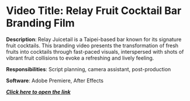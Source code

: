 # Video Title: Relay Fruit Cocktail Bar Branding Film
**Description**: Relay Juicetail is a Taipei-based bar known for its signature fruit cocktails. This branding video presents the transformation of fresh fruits into cocktails through fast-paced visuals, interspersed with shots of vibrant fruit collisions to evoke a refreshing and lively feeling.

**Responsibilities**: Script planning, camera assistant, post-production

**Software**: Adobe Premiere, After Effects

***[Click here to open the link](https://en.blinkfilm.net/cf?wix-vod-video-id=ed03f989f54445b389250cd1aab89567&wix-vod-comp-id=comp-jwakmty5)***
